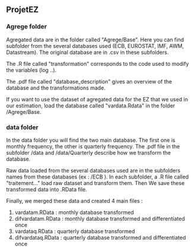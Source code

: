 ## ProjetEZ

### Agrege folder


Agregated data are in the folder called "Agrege/Base". Here you can find subfolder from the several databases used (ECB, EUROSTAT, IMF, AWM, Datastream). The original database are in .csv in these subfolders. 

The .R file called "transformation" corresponds to the code used to modify the variables (log ..). 

The .pdf file called "database_description" gives an overview of the database and the transformations made. 

If you want to use the dataset of agregated data for the EZ that we used in our estimation, load the database called "vardata.Rdata" in the folder /Agrege/Base.  


### data folder

In the data folder you will find the two main database. The first one is monthly frequency, the other is quarterly frequency. The .pdf file in the subfolder /data and /data/Quarterly describe how we transform the database. 

Raw data loaded from the several databases used are in the subfolders names from these databases (ex : /ECB ). In each subfolder, a .R file called "traitement..." load raw dataset and transform them. Then We save these transformed data into .RData file. 

Finally, we merged these data and created 4 main files :
1. vardatam.RData : monthly database transformed 
2. difvardatam.RData : monthly database transformed and differentiated once
3. vardataq.RData : quarterly database transformed 
4. difvardataq.RData : quarterly database transformed and differentiated once
